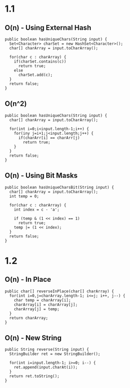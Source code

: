 1.1
===

O(n) - Using External Hash
--------------------------

    public boolean hasUniqueChars(String input) {
      Set<Character> charSet = new HashSet<Character>();
      char[] charArray = input.toCharArray();

      for(char c : charArray) {
        if(charSet.contains(c))
          return true;
        else
          charSet.add(c);
      }
      return false;
    }

O(n^2)
------

    public boolean hasUniqueChars(String input) {
      char[] charArray = input.toCharArray();

      for(int i=0;i<input.length-1;i++) {
        for(iny j=i+1;j<input.length;j++) {
          if(charArr[i] == charArr[j)
            return true;
        }
      }
      return false;
    }

O(n) - Using Bit Masks
----------------------

    public boolean hasUniqueCharsBit(String input) {
      char[] charArray = input.toCharArray();
      int temp = 0;

      for(char c : charArray) {
        int index = c - 'a';

        if (temp & (1 << index) == 1)
          return true;
        temp |= (1 << index);
      }
      return false;
    }

1.2
===

O(n) - In Place
---------------

    public char[] reverseInPlace(char[] charArray) {
      for(int i=0,j=charArray.length-1; i<=j; i++, j--) {
        char temp = charArray[i];
        charArray[i] = charArray[j];
        charArray[j] = temp;
      }
      return charArray;
    }

O(n) - New String
-----------------

    public String reverse(String input) {
      StringBuilder ret = new StringBuilder();
  
      for(int i=input.length-1; i>=0; i--) {
        ret.append(input.charAt(i));
      }
      return ret.toString();
    }
